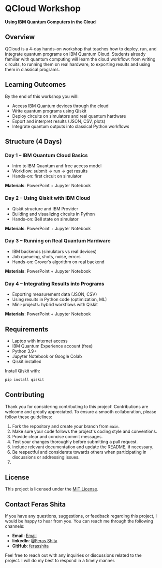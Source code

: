 # QCloud Workshop

**Using IBM Quantum Computers in the Cloud**

## Overview

QCloud is a 4-day hands-on workshop that teaches how to deploy, run, and integrate quantum programs on IBM Quantum Cloud.
Students already familiar with quantum computing will learn the cloud workflow: from writing circuits, to running them on real hardware, to exporting results and using them in classical programs.


## Learning Outcomes

By the end of this workshop you will:

* Access IBM Quantum devices through the cloud
* Write quantum programs using Qiskit
* Deploy circuits on simulators and real quantum hardware
* Export and interpret results (JSON, CSV, plots)
* Integrate quantum outputs into classical Python workflows


## Structure (4 Days)

### Day 1 – IBM Quantum Cloud Basics

* Intro to IBM Quantum and free access model
* Workflow: submit → run → get results
* Hands-on: first circuit on simulator

**Materials**: PowerPoint + Jupyter Notebook



### Day 2 – Using Qiskit with IBM Cloud

* Qiskit structure and IBM Provider
* Building and visualizing circuits in Python
* Hands-on: Bell state on simulator

**Materials**: PowerPoint + Jupyter Notebook



### Day 3 – Running on Real Quantum Hardware

* IBM backends (simulators vs real devices)
* Job queueing, shots, noise, errors
* Hands-on: Grover’s algorithm on real backend

**Materials**: PowerPoint + Jupyter Notebook


### Day 4 – Integrating Results into Programs

* Exporting measurement data (JSON, CSV)
* Using results in Python code (optimization, ML)
* Mini-projects: hybrid workflows with Qiskit

**Materials**: PowerPoint + Jupyter Notebook


## Requirements

* Laptop with internet access
* IBM Quantum Experience account (free)
* Python 3.9+
* Jupyter Notebook or Google Colab
* Qiskit installed

Install Qiskit with:

```bash
pip install qiskit
```
## Contributing

Thank you for considering contributing to this project! Contributions are welcome and greatly appreciated. To ensure a smooth collaboration, please follow these guidelines:

1. Fork the repository and create your branch from `main`.
2. Make sure your code follows the project's coding style and conventions.
3. Provide clear and concise commit messages.
4. Test your changes thoroughly before submitting a pull request.
5. Include relevant documentation and update the README, if necessary.
6. Be respectful and considerate towards others when participating in discussions or addressing issues.
7. 
## License
This project is licensed under the [MIT License](LICENSE).

<!-- Contact Me -->
## Contact Feras Shita

If you have any questions, suggestions, or feedback regarding this project, I would be happy to hear from you. You can reach me through the following channels:

- **Email**: [Email](mailto:shitaferas195@gmail.com)
- **linkedIn**: [@Feras Shita](https://linkedin.com/in/feras-shita)
- **GitHub**: [ferasshita](https://github.com/ferasshita)

Feel free to reach out with any inquiries or discussions related to the project. I will do my best to respond in a timely manner.